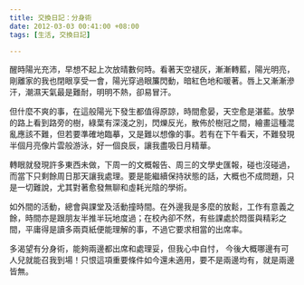 ```yaml
---
title: 交換日記：分身術
date: 2012-03-03 00:41:00 +08:00
tags: [生活, 交換日記]

---
```


醒時陽光充沛，早想不起上次放晴數何時。看著天空褪灰，漸漸轉藍，陽光明亮，剛離家的我也閉眼享受一會，陽光穿過眼簾閃動，暗紅色地和暖著。唇上又漸漸滲汗，潮濕天氣最是難耐，明明不熱，卻易冒汗。  
  
但什麼不爽的事，在這般陽光下發生都值得原諒，時間愈晏，天空愈是湛藍。放學的路上看到路旁的樹，綠葉有深淺之別，閃爍反光，散佈於樹冠之間，繪畫這種混亂應該不難，但若要準確地臨摹，又是難以想像的事。若有在下午看天，不難發現半個月亮像片雲般游泳，好一個良辰，讓我盡吸日月精華。   
  
轉眼就發現許多東西未做，下周一的文概報告、周三的文學史匯報，碰也沒碰過，而當下只剩餘周日那天讓我處理。要是能繼續保持狀態的話，大概也不成問題，只是一切難說，尤其對著愈發無聊和虛耗光陰的學術。  
  
如外間的活動，總會與課堂及活動撞時間。在外邊我是多麼的放鬆，工作有意義之餘，時間亦是跟朋友半推半玩地度過；在校內卻不然，有些課處於悶蛋與精彩之間，平庸得是讀多兩頁紙便能理解的事，不過它要求相當的出席率。  
  
多渴望有分身術，能夠兩邊都出席和處理妥，但我心中自忖， 今後大概哪邊有可人兒就能召我到場！只恨這項重要條件如今還未適用，要不是兩邊均有，就是兩邊皆無。
